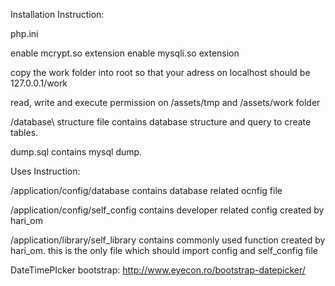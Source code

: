 Installation Instruction:

php.ini

enable mcrypt.so extension
enable mysqli.so extension

copy the work folder into root so that your adress on localhost should be 127.0.0.1/work

read, write and execute permission on /assets/tmp and /assets/work folder

/database\ structure file contains database structure and query to create tables.

dump.sql contains mysql dump.

Uses Instruction:

/application/config/database contains database related ocnfig file

/application/config/self_config contains developer related config created by hari_om

/application/library/self_library contains commonly used function created by hari_om. this is the only file which should import config and self_config file

DateTimePIcker bootstrap: 
http://www.eyecon.ro/bootstrap-datepicker/